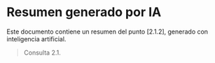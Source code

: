 # Resumen generado por IA

Este documento contiene un resumen del punto [2.1.2], generado con inteligencia artificial.

> Consulta 2.1.
